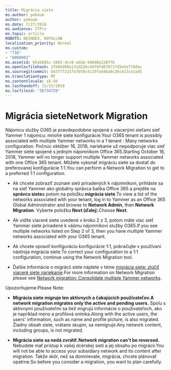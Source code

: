 ```yaml
---
title: Migrácia siete
ms.author: pebaum
author: pebaum
ms.date: 7/27/2018
ms.audience: ITPro
ms.topic: article
ROBOTS: NOINDEX, NOFOLLOW
localization_priority: Normal
ms.custom:
- "716"
- "6000002"
ms.assetid: b5ab885c-3803-4cc8-adab-94848e226ffb
ms.openlocfilehash: 2fb66d68e131d22bc44f0fd878717d5e5e776dac
ms.sourcegitcommit: b43f77221f47b50c41197a448a9c26c423ce1ad5
ms.translationtype: MT
ms.contentlocale: sk-SK
ms.lasthandoff: 11/15/2019
ms.locfileid: "36734720"
---
```

# <a name="network-migration"></a><span data-ttu-id="a74e3-102">Migrácia siete</span><span class="sxs-lookup"><span data-stu-id="a74e3-102">Network Migration</span></span>

<span data-ttu-id="a74e3-103">Nájomcu služby O365 je pravdepodobne spojená s viacerými sieťami sieť Yammer 1 nájomcu: mnohé siete konfigurácie.</span><span class="sxs-lookup"><span data-stu-id="a74e3-103">Your O365 tenant is possibly associated with multiple Yammer networks in a 1 tenant : Many networks configuration.</span></span> <span data-ttu-id="a74e3-104">Počnúc október 16, 2018, nariekanie už nepodporuje viac sieť Yammer siete spojené s jedným nájomníkom Office 365.</span><span class="sxs-lookup"><span data-stu-id="a74e3-104">Starting October 16, 2018, Yammer will no longer support multiple Yammer networks associated with one Office 365 tenant.</span></span> <span data-ttu-id="a74e3-105">Môžete vykonať migráciu siete sa dostať do preferovanej konfigurácie 1:1.</span><span class="sxs-lookup"><span data-stu-id="a74e3-105">You can perform a Network Migration to get to a preferred 1:1 configuration.</span></span>
  
- <span data-ttu-id="a74e3-106">Ak chcete zobraziť zoznam sietí priradených k nájomníkovi, prihláste sa na sieť Yammer ako globálny správca balíka Office 365 a prejdite na **správcu siete**a potom na položku **migrácia siete**.</span><span class="sxs-lookup"><span data-stu-id="a74e3-106">To view a list of the networks associated with your tenant, log in to Yammer as an Office 365 Global Administrator and browse to **Network Admin**, then **Network Migration**.</span></span> <span data-ttu-id="a74e3-107">Vyberte položku **Next (ďalej**).</span><span class="sxs-lookup"><span data-stu-id="a74e3-107">Choose **Next**.</span></span>

- <span data-ttu-id="a74e3-108">Ak vidíte viaceré siete uvedené v kroku 2 z 3, potom máte viac sieť Yammer siete priradené k vášmu nájomníkovi služby O365.</span><span class="sxs-lookup"><span data-stu-id="a74e3-108">If you see multiple networks listed on Step 2 of 3, then you have multiple Yammer networks associated with your O365 tenant.</span></span>

- <span data-ttu-id="a74e3-109">Ak chcete opraviť konfiguráciu konfigurácie 1:1, pokračujte v používaní nástroja migrácia siete.</span><span class="sxs-lookup"><span data-stu-id="a74e3-109">To correct your configuration to a 1:1 configuration, continue using the Network Migration tool.</span></span>

- <span data-ttu-id="a74e3-110">Ďalšie informácie o migrácii siete nájdete v téme [migrácia siete: zlúčiť viaceré siete nariekanie](https://docs.microsoft.com/yammer/configure-your-yammer-network/consolidate-multiple-yammer-networks).</span><span class="sxs-lookup"><span data-stu-id="a74e3-110">For more information on Network Migration please see [Network migration: Consolidate multiple Yammer networks](https://docs.microsoft.com/yammer/configure-your-yammer-network/consolidate-multiple-yammer-networks).</span></span>

<span data-ttu-id="a74e3-111">Upozorňujeme:</span><span class="sxs-lookup"><span data-stu-id="a74e3-111">Please Note:</span></span>
  
- <span data-ttu-id="a74e3-112">**Migrácia siete migruje len aktívnych a čakajúcich používateľov.**</span><span class="sxs-lookup"><span data-stu-id="a74e3-112">**A network migration migrates only the active and pending users.**</span></span> <span data-ttu-id="a74e3-113">Spolu s aktívnymi používateľmi sa tiež migrujú informácie o používateľoch, ako je napríklad meno a profilová snímka.</span><span class="sxs-lookup"><span data-stu-id="a74e3-113">Along with the active users, the users' information, such as name and profile picture, is also migrated.</span></span> <span data-ttu-id="a74e3-114">Žiadny obsah siete, vrátane skupín, sa nemigruje.</span><span class="sxs-lookup"><span data-stu-id="a74e3-114">Any network content, including groups, is not migrated.</span></span>

- <span data-ttu-id="a74e3-115">**Migrácia siete sa nedá zvrátiť.**</span><span class="sxs-lookup"><span data-stu-id="a74e3-115">**Network migration can't be reversed.**</span></span> <span data-ttu-id="a74e3-116">Nebudete mať prístup k vašej dcérskej sieti a jej obsahu po migrácii.</span><span class="sxs-lookup"><span data-stu-id="a74e3-116">You will not be able to access your subsidiary network and its content after migration.</span></span> <span data-ttu-id="a74e3-117">Takže skôr, než sa domnievate, migrácia, chcete plánovať opatrne.</span><span class="sxs-lookup"><span data-stu-id="a74e3-117">So before you consider a migration, you want to plan carefully.</span></span>
